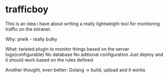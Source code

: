 # trafficboy
This is an idea i have about writing a really lightweigth tool for monitoring traffic on the intranet.

Why: piwik - really bulky

What: twisted plugin to monitor things based on the server logs(configurable)
      No database
      No aditional configuration
      Just deploy and it should work based on the rules defined
      
Another thought, even better: Golang -> build, upload and it works 
